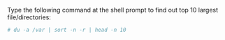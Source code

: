 Type the following command at the shell prompt to find out top 10 largest file/directories:
~~~bash
# du -a /var | sort -n -r | head -n 10
~~~
